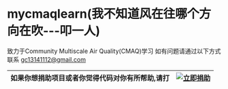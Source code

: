 # mycmaqlearn(我不知道风在往哪个方向在吹---叩一人)
致力于Community Multiscale Air Quality(CMAQ)学习
如有问题请通过以下方式联系
gc13141112@gmail.com

| 如果你想捐助项目或者你觉得代码对你有所帮助,请打 | [![立即捐助](https://github.com/flashlxy/MicapsDataDraw/raw/master/images/sh1.png)](https://github.com/gc13141112/mycmaqlearn/issues/1) |
| ---- | ---- |
